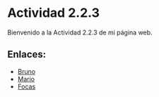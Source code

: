 # Actividad 2.2.3

Bienvenido a la Actividad 2.2.3 de mi página web.

## Enlaces:
- [Bruno](Bruno.md)
- [Mario](mario.md)
- [Focas](focas.md)
